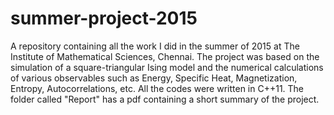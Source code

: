 # summer-project-2015
A repository containing all the work I did in the summer of 2015 at The Institute of Mathematical Sciences, Chennai. The project was based on the simulation of a square-triangular Ising model and the numerical calculations of various observables such as Energy, Specific Heat, Magnetization, Entropy, Autocorrelations, etc. All the codes were written in C++11. The folder called "Report" has a pdf containing a short summary of the project.
